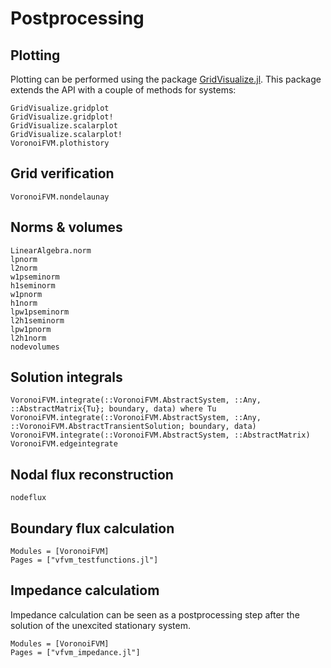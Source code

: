 # Postprocessing

## Plotting

Plotting can be performed using the package [GridVisualize.jl](https://github.com/WIAS-PDELib/GridVisualize.jl).
This package extends the API with a couple of methods for systems:
    
```@docs
GridVisualize.gridplot
GridVisualize.gridplot!
GridVisualize.scalarplot
GridVisualize.scalarplot!
VoronoiFVM.plothistory
```
## Grid verification

```@docs
VoronoiFVM.nondelaunay
```

## Norms & volumes
```@docs
LinearAlgebra.norm
lpnorm
l2norm
w1pseminorm
h1seminorm
w1pnorm
h1norm
lpw1pseminorm
l2h1seminorm
lpw1pnorm
l2h1norm
nodevolumes
```

## Solution integrals
```@docs
VoronoiFVM.integrate(::VoronoiFVM.AbstractSystem, ::Any, ::AbstractMatrix{Tu}; boundary, data) where Tu
VoronoiFVM.integrate(::VoronoiFVM.AbstractSystem, ::Any, ::VoronoiFVM.AbstractTransientSolution; boundary, data)
VoronoiFVM.integrate(::VoronoiFVM.AbstractSystem, ::AbstractMatrix)
VoronoiFVM.edgeintegrate
```

## Nodal flux reconstruction
```@docs
nodeflux
```

## Boundary flux calculation
```@autodocs
Modules = [VoronoiFVM]
Pages = ["vfvm_testfunctions.jl"]
```

## Impedance calculatiom
Impedance calculation can be seen as a postprocessing step
after the solution of the unexcited stationary system.


```@autodocs
Modules = [VoronoiFVM]
Pages = ["vfvm_impedance.jl"]
```
